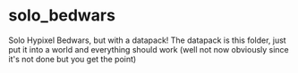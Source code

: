 # solo_bedwars
Solo Hypixel Bedwars, but with a datapack! The datapack is this folder, just put it into a world and everything should work (well not now obviously since it's not done but you get the point)
